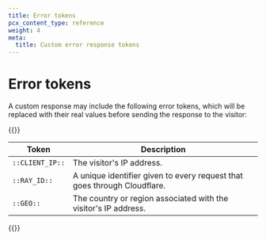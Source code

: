 ```yaml
---
title: Error tokens
pcx_content_type: reference
weight: 4
meta:
  title: Custom error response tokens
---
```


# Error tokens

A custom response may include the following error tokens, which will be replaced with their real values before sending the response to the visitor:

{{<table-wrap>}}

Token | Description
------|------------
`::CLIENT_IP::` | The visitor's IP address.
`::RAY_ID::` | A unique identifier given to every request that goes through Cloudflare.
`::GEO::` | The country or region associated with the visitor's IP address.

{{</table-wrap>}}
